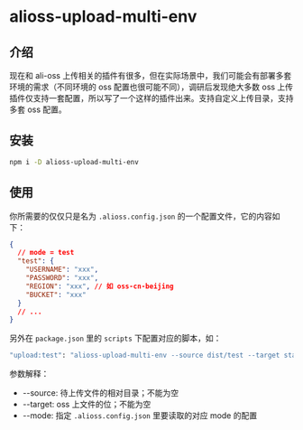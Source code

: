 # alioss-upload-multi-env

## 介绍

现在和 ali-oss 上传相关的插件有很多，但在实际场景中，我们可能会有部署多套环境的需求（不同环境的 oss 配置也很可能不同），调研后发现绝大多数 oss 上传插件仅支持一套配置，所以写了一个这样的插件出来。支持自定义上传目录，支持多套 oss 配置。

## 安装

```bash
npm i -D alioss-upload-multi-env
```

## 使用

你所需要的仅仅只是名为 `.alioss.config.json` 的一个配置文件，它的内容如下：

```json
{
  // mode = test
  "test": {
    "USERNAME": "xxx",
    "PASSWORD": "xxx",
    "REGION": "xxx", // 如 oss-cn-beijing
    "BUCKET": "xxx"
  }
  // ...
}
```

另外在 `package.json` 里的 `scripts` 下配置对应的脚本，如：

```bash
"upload:test": "alioss-upload-multi-env --source dist/test --target static/your-project-name --mode test",
```
参数解释：
- --source: 待上传文件的相对目录；不能为空
- --target: oss 上文件的位；不能为空
- --mode: 指定 `.alioss.config.json` 里要读取的对应 mode 的配置
